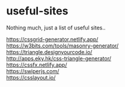 # useful-sites
Nothing much, just a list of useful sites..

https://cssgrid-generator.netlify.app/ <br/>
https://w3bits.com/tools/masonry-generator/ <br/>
https://triangle.designyourcode.io/ <br/>
http://apps.eky.hk/css-triangle-generator/ <br/>
https://cssfx.netlify.app/ <br/>
https://swiperjs.com/ <br/>
https://csslayout.io/ <br/>
